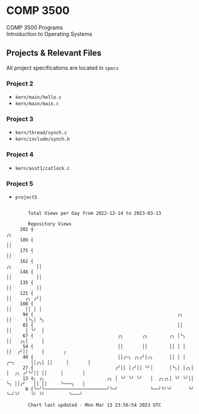 # COMP 3500
COMP 3500 Programs  
Introduction to Operating Systems  
## Projects & Relevant Files
All project specifications are located in `specs`
### Project 2
- `kern/main/hello.c`
- `kern/main/main.c`
### Project 3
- `kern/thread/synch.c`
- `kern/include/synch.h`
### Project 4
- `kern/asst1/catlock.c`
### Project 5
- `project5`

```

        Total Views per Day from 2022-12-14 to 2023-03-13

        Repository Views
     202 ┼                                                                              ╭╮
     189 ┤                                                                              ││
     175 ┤                                                                              ││
     162 ┤                                                                   ╭╮         ││
     148 ┤                                                                   ││         ││
     135 ┤                                                                   ││         ││
     121 ┤                                                                   ││     ╭╮ ╭╯│
     108 ┤                                                                   ││     ││ │ │
      94 ┤                                                     ╭╮            ││     │╰╮│ ╰╮
      81 ┤                                                     ││            ││     │ ╰╯  │
      67 ┤                               ╭╮       ╭╮        ╭╮ │╰╮           ││   ╭╮│     │
      54 ┤                               ││       ││        ││ │ │           ││  ╭╯││     │       ╭
      40 ┤                               ││╭─╮ ╭╮╭╯│╭╮      ││ │ │  ╭─╮      ││╭╮│ ││     │       │
      27 ┤                              ╭╯││ │╭╯││ ╰╯│      │╰╮│ │╭╮│ │  ╭╮ ╭╯╰╯││ ││     │       │
      13 ┼╮ ╭╮                       ╭╮ │ ╰╯ ╰╯ ╰╯   │  ╭╮╭╮│ ╰╯ ╰╯││ ╰╮ ││╭╯   ││ ││     ╰───╮   │
       0 ┤╰─╯╰───────────────────────╯╰─╯            ╰──╯╰╯╰╯      ╰╯  ╰─╯╰╯    ╰╯ ╰╯         ╰───╯

        Chart last updated - Mon Mar 13 23:56:54 2023 UTC
        
```
